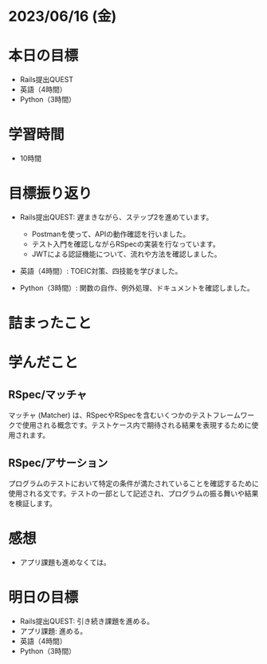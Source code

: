 # 2023/06/16 (金)

# 本日の目標

- Rails提出QUEST
- 英語（4時間）
- Python（3時間）


# 学習時間
- 10時間

# 目標振り返り

- Rails提出QUEST: 遅まきながら、ステップ2を進めています。
  - Postmanを使って、APIの動作確認を行いました。
  - テスト入門を確認しながらRSpecの実装を行なっています。
  - JWTによる認証機能について、流れや方法を確認しました。

- 英語（4時間）: TOEIC対策、四技能を学びました。

- Python（3時間）: 関数の自作、例外処理、ドキュメントを確認しました。

# 詰まったこと

# 学んだこと

## RSpec/マッチャ
マッチャ (Matcher) は、RSpecやRSpecを含むいくつかのテストフレームワークで使用される概念です。テストケース内で期待される結果を表現するために使用されます。

## RSpec/アサーション
プログラムのテストにおいて特定の条件が満たされていることを確認するために使用される文です。テストの一部として記述され、プログラムの振る舞いや結果を検証します。

# 感想

- アプリ課題も進めなくては。

# 明日の目標

- Rails提出QUEST: 引き続き課題を進める。
- アプリ課題: 進める。
- 英語（4時間）
- Python（3時間）
